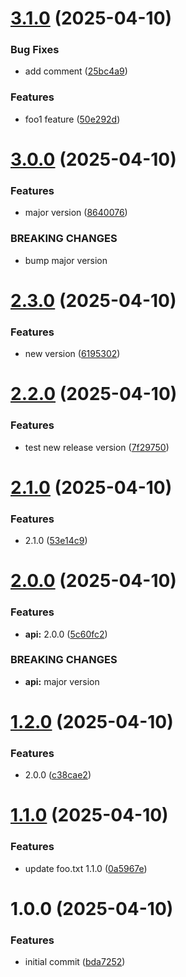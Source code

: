# [3.1.0](https://github.com/jmckenzie17/semantic-version-2/compare/3.0.0...3.1.0) (2025-04-10)


### Bug Fixes

* add comment ([25bc4a9](https://github.com/jmckenzie17/semantic-version-2/commit/25bc4a98575aadca9b80ff15359fb63b8433f22f))


### Features

* foo1 feature ([50e292d](https://github.com/jmckenzie17/semantic-version-2/commit/50e292d2b9bb04b0f8c51f171ed2e536ec34b5e9))

# [3.0.0](https://github.com/jmckenzie17/semantic-version-2/compare/2.3.0...3.0.0) (2025-04-10)


### Features

* major version ([8640076](https://github.com/jmckenzie17/semantic-version-2/commit/8640076567af85c01cc2e532f39432175fefbcbc))


### BREAKING CHANGES

* bump major version

# [2.3.0](https://github.com/jmckenzie17/semantic-version-2/compare/2.2.0...2.3.0) (2025-04-10)


### Features

* new version ([6195302](https://github.com/jmckenzie17/semantic-version-2/commit/6195302aca2a81aaff50be20050b9ad55ad9c985))

# [2.2.0](https://github.com/jmckenzie17/semantic-version-2/compare/2.1.0...2.2.0) (2025-04-10)


### Features

* test new release version ([7f29750](https://github.com/jmckenzie17/semantic-version-2/commit/7f2975071836374348a3e45588ee1a0fd8f60ceb))

# [2.1.0](https://github.com/jmckenzie17/semantic-version-2/compare/2.0.0...2.1.0) (2025-04-10)


### Features

* 2.1.0 ([53e14c9](https://github.com/jmckenzie17/semantic-version-2/commit/53e14c9a2f6dd4eb49706430810086b2f1cfa5ce))

# [2.0.0](https://github.com/jmckenzie17/semantic-version-2/compare/1.2.0...2.0.0) (2025-04-10)


### Features

* **api:** 2.0.0 ([5c60fc2](https://github.com/jmckenzie17/semantic-version-2/commit/5c60fc230b1745621f68ef8b6974d220056427e6))


### BREAKING CHANGES

* **api:** major version

# [1.2.0](https://github.com/jmckenzie17/semantic-version-2/compare/1.1.0...1.2.0) (2025-04-10)


### Features

* 2.0.0 ([c38cae2](https://github.com/jmckenzie17/semantic-version-2/commit/c38cae2895b3f4803347c0e240aaf9966975e94e))

# [1.1.0](https://github.com/jmckenzie17/semantic-version-2/compare/1.0.0...1.1.0) (2025-04-10)


### Features

* update foo.txt 1.1.0 ([0a5967e](https://github.com/jmckenzie17/semantic-version-2/commit/0a5967e772bba6838dd12da5ac153e2e1fd9f850))

# 1.0.0 (2025-04-10)


### Features

* initial commit ([bda7252](https://github.com/jmckenzie17/semantic-version-2/commit/bda725214080fd6d3997435f0f78c2d201e9efc4))
